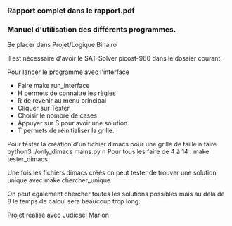 ### Rapport complet dans le rapport.pdf

### Manuel d'utilisation des différents programmes.

Se placer dans  Projet/Logique Binairo

Il est nécessaire d'avoir le SAT-Solver picost-960 dans le dossier courant.

Pour lancer le programme avec l'interface
- Faire make run_interface
- H permets de connaitre les règles
- R de revenir au menu principal
- Cliquer sur Tester
- Choisir le nombre de cases
- Appuyer sur S pour avoir une solution.
- T permets de réinitialiser la grille.


Pour tester la création d'un fichier dimacs pour une grille de taille n faire python3 ./only_dimacs mains.py n
Pour tous les faire de 4 à 14 : make tester_dimacs

Une fois les fichiers dimacs créés on peut tester de trouver une solution unique avec make chercher_unique

On peut également chercher toutes les solutions possibles mais au dela de 8 le temps de calcul sera beaucoup trop long.

Projet réalisé avec Judicaël Marion


